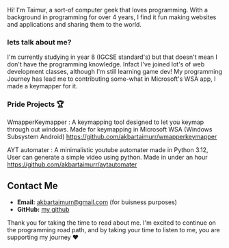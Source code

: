 Hi! I'm Taimur, a sort-of computer geek that loves programming. With a background in programming for over 4 years, I find it fun making websites and applications and sharing them to the world.

### lets talk about me?

I'm currently studying in year 8 (IGCSE standard's) but that doesn't mean I don't have the programming knowledge. Infact I've joined lot's of web development classes, although I'm still learning game dev! My programming Journey has lead me to contributing some-what in Microsoft's WSA app, I made a keymapper for it.

### Pride Projects 🏆

WmapperKeymapper : A keymapping tool designed to let you keymap through out windows. Made for keymapping in Microsoft WSA (Windows Subsystem Android)
https://github.com/akbartaimurr/wmapperkeymapper
   
AYT automater : A minimalistic youtube automater made in Python 3.12, User can generate a simple video using python. Made in under an hour
https://github.com/akbartaimurr/aytautomater


## Contact Me

- **Email:** akbartaimurr@gmail.com (for buisness purposes)
- **GitHub:** [my github](https://github.com/akbartaimurr)


Thank you for taking the time to read about me. I'm excited to continue on the programming road path, and by taking your time to listen to me, you are supporting my journey ❤️
